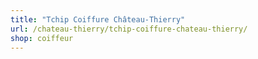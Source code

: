 ```yaml
---
title: "Tchip Coiffure Château-Thierry"
url: /chateau-thierry/tchip-coiffure-chateau-thierry/
shop: coiffeur
---
```

